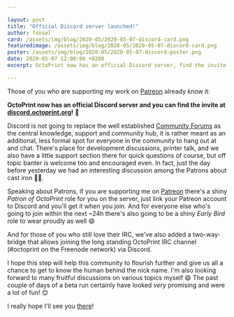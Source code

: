 ```yaml
---

layout: post
title: "Official Discord server launched!"
author: foosel
card: /assets/img/blog/2020-05/2020-05-07-discord-card.png
featuredimage: /assets/img/blog/2020-05/2020-05-07-discord-card.png
poster: /assets/img/blog/2020-05/2020-05-07-discord-poster.png
date: 2020-05-07 12:00:00 +0200
excerpt: OctoPrint now has an official Discord server, find the invite at discord.octoprint.org!

---
```


Those of you who are supporting my work on [Patreon](https://patreon.com/foosel) already know it: 

**OctoPrint now has an official Discord server and you can find the invite at [discord.octoprint.org](https://discord.octoprint.org)!** 🎉 

Discord is not going to replace the well established [Community Forums](https://community.octoprint.org) as the central 
knowledge, support and community hub, it  is rather meant as an additional, less formal spot for everyone in the 
community to hang out at and chat. There's place for development discussions, printer talk, and we also have a little 
support section there for quick questions of course, but off topic banter is welcome too and encouraged even. In fact, 
just the day before yesterday we had an interesting discussion among the Patrons about cast iron 👩‍🍳. 

Speaking about Patrons, if you are supporting me on [Patreon](https://patreon.com/foosel) there's a shiny *Patron of OctoPrint* role for you on the
server, just link your Patreon account to Discord and you'll get it when you join. And for everyone else who's going to 
join within the next ~24h there's also going to be a shiny *Early Bird* role to wear proudly as well 😄

And for those of you who still love their IRC, we've also added a two-way-bridge that allows joining the long standing
OctoPrint IRC channel (#octoprint on the Freenode network) via Discord.

I hope this step will help this community to flourish further and give us all a chance to get to know the human behind
the nick name. I'm also looking forward to many fruitful discussions on various topics myself 😄 The past couple of days 
of a beta run certainly have looked *very* promising and were a lot of fun! 😊

I really hope I'll see you [there](https://discord.octoprint.org)!
